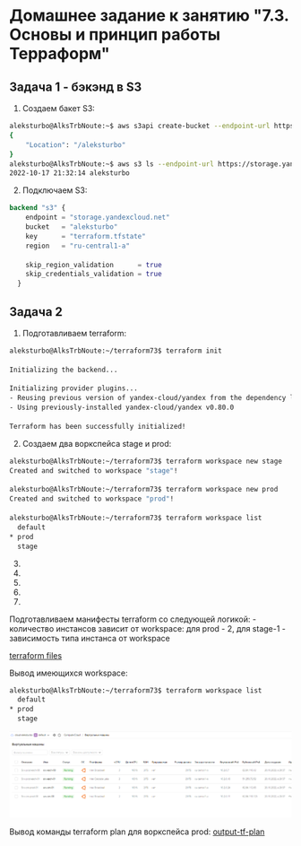 # Домашнее задание к занятию "7.3. Основы и принцип работы Терраформ"

## Задача 1 - бэкэнд в S3

1. Создаем бакет S3:

```bash
aleksturbo@AlksTrbNoute:~$ aws s3api create-bucket --endpoint-url https://storage.yandexcloud.net --bucket aleksturbo --region ru-central1-a --object-ownership BucketOwnerEnforced --create-bucket-configuration LocationConstraint=ru-central1-a
{
    "Location": "/aleksturbo"
}
aleksturbo@AlksTrbNoute:~$ aws s3 ls --endpoint-url https://storage.yandexcloud.net
2022-10-17 21:32:14 aleksturbo
```

2. Подключаем S3:

```tf
backend "s3" {
    endpoint = "storage.yandexcloud.net"
    bucket   = "aleksturbo"
    key      = "terraform.tfstate"
    region   = "ru-central1-a"

    skip_region_validation      = true
    skip_credentials_validation = true
  }
  ```


## Задача 2

1. Подготавливаем terraform:

```bash
aleksturbo@AlksTrbNoute:~/terraform73$ terraform init

Initializing the backend...

Initializing provider plugins...
- Reusing previous version of yandex-cloud/yandex from the dependency lock file
- Using previously-installed yandex-cloud/yandex v0.80.0

Terraform has been successfully initialized!
```

2. Создаем два воркспейса stage и prod:

```bash
aleksturbo@AlksTrbNoute:~/terraform73$ terraform workspace new stage
Created and switched to workspace "stage"!

aleksturbo@AlksTrbNoute:~/terraform73$ terraform workspace new prod
Created and switched to workspace "prod"!

aleksturbo@AlksTrbNoute:~/terraform73$ terraform workspace list
  default
* prod
  stage
```

3.
4.
5.
6.
7.

Подготавливаем манифесты terraform со следующей логикой:
    - количество инстансов зависит от workspace: для prod - 2, для stage-1
    - зависимость типа инстанса от workspace

[terraform files](https://github.com/AleksTurbo/devops-netology/tree/main/terraform/hw73)

Вывод имеющихся workspace:

```bash
aleksturbo@AlksTrbNoute:~/terraform73$ terraform workspace list
  default
* prod
  stage
```

![73-tf-yc-wm-list](img/73-tf-yc-wm-list.png)

Вывод команды terraform plan для воркспейса prod: [output-tf-plan](https://github.com/AleksTurbo/devops-netology/blob/main/terraform/hw73/output-tf-plan.txt)
